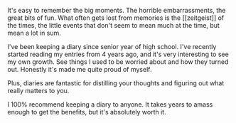It's easy to remember the big moments. The horrible embarrassments, the great bits of fun. What often gets lost from memories is the [[zeitgeist]] of the times, the little events that don't seem to mean much at the time, but mean a lot in sum. 

I've been keeping a diary since senior year of high school. I've recently started reading my entries from 4 years ago, and it's very interesting to see my own growth. See things I used to be worried about and how they turned out. Honestly it's made me quite proud of myself.

Plus, diaries are fantastic for distilling your thoughts and figuring out what really matters to you.

I 100% recommend keeping a diary to anyone. It takes years to amass enough to get the benefits, but it's absolutely worth it.
